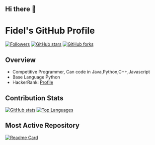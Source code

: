 ## Hi there 👋

# Fidel's GitHub Profile

[![Followers](https://img.shields.io/github/followers/phantom-kali?style=social)](https://github.com/phantom-kali)
[![GitHub stars](https://img.shields.io/github/stars/phantom-kali?style=social)](https://github.com/phantom-kali)
[![GitHub forks](https://img.shields.io/github/forks/phantom-kali?style=social)](https://github.com/phantom-kali)

## Overview

- Competitive Programmer, Can code in Java,Python,C++,Javascript
- Base Language Python
- HackerRank: [Profile](https://www.hackerrank.com/profile/fideleliudclimax)

## Contribution Stats

[![GitHub stats](https://github-readme-stats.vercel.app/api?username=phantom-kali&show_icons=true&theme=dark)](https://github.com/phantom-kali)
[![Top Languages](https://github-readme-stats.vercel.app/api/top-langs/?username=phantom-kali&layout=compact&theme=dark)](https://github.com/phantom-kali)

## Most Active Repository

[![Readme Card](https://github-readme-stats.vercel.app/api/pin/?username=phantom-kali&repo=PythonQuizPortal&theme=dark)](https://github.com/phantom-kali/PythonQuizPortal)
